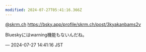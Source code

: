 ```yaml
---
modified: 2024-07-27T05:41:16.366Z
---
```


<p><span class="h-card" translate="no"><a href="https://bsky.brid.gy/r/https://bsky.app/profile/skrm.ch" class="u-url mention">@<span>skrm.ch</span></a></span> <a href="https://bsky.app/profile/skrm.ch/post/3kyakanbams2v" target="_blank" rel="nofollow noopener noreferrer" translate="no"><span class="invisible">https://</span><span class="ellipsis">bsky.app/profile/skrm.ch/post/</span><span class="invisible">3kyakanbams2v</span></a></p><p>Blueskyにはwarning機能もないんだね。</p>

&mdash; 2024-07-27 14:41:16 JST

<!-- Original URL: https://mastodon.social/@sakuramochi0/112856850520974190-->
